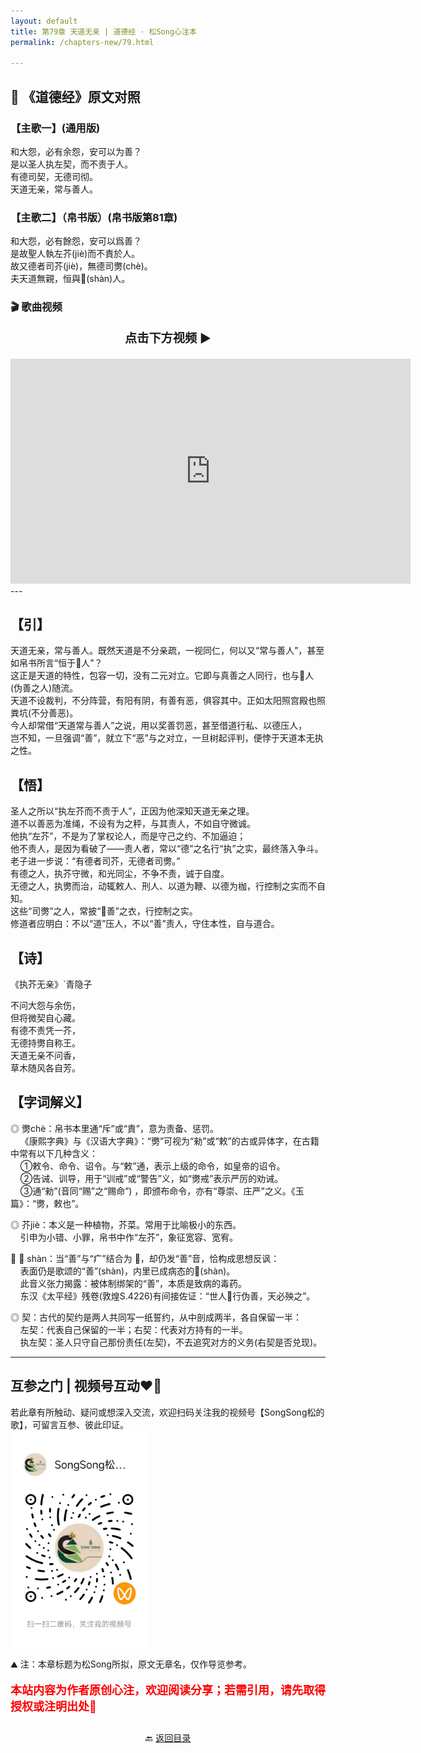 ```yaml
---
layout: default
title: 第79章 天道无亲 | 道德经 · 松Song心注本
permalink: /chapters-new/79.html

---
```


## 📜 《道德经》原文对照
### 【主歌一】(通用版) 
和大怨，必有余怨，安可以为善？<br>
是以圣人执左契，而不责于人。<br>
有德司契，无德司彻。<br>
天道无亲，常与善人。<br>

### 【主歌二】（帛书版）(帛书版第81章)
和大怨，必有餘怨，安可以爲善？<br>
是故聖人執左芥(jiè)而不責於人。<br>
故又德者司芥(jiè)，無德司勶(chè)。<br>
夫天道無親，恒與𤹍(shàn)人。<br>

### 🎬 歌曲视频
<p style="text-align:center; font-size:1.2rem; font-weight:bold;">
  点击下方视频 ▶️
</p>

<iframe
  src="https://streamable.com/e/wd5pnu"
  width="640"
  height="360"
  frameborder="0"
  allowfullscreen
  loading="lazy">
</iframe>
---

## 【引】
天道无亲，常与善人。既然天道是不分亲疏，一视同仁，何以又“常与善人”，甚至如帛书所言“恒于𤹍人”？<br>
这正是天道的特性，包容一切，没有二元对立。它即与真善之人同行，也与𤹍人(伪善之人)随流。<br>
天道不设裁判，不分阵营，有阳有阴，有善有恶，俱容其中。正如太阳照宫殿也照粪坑(不分善恶)。<br>
今人却常借“天道常与善人”之说，用以奖善罚恶，甚至借道行私、以德压人，<br>
岂不知，一旦强调“善”，就立下“恶”与之对立，一旦树起评判，便悖于天道本无执之性。<br>

## 【悟】
圣人之所以“执左芥而不责于人”，正因为他深知天道无亲之理。<br>
道不以善恶为准绳，不设有为之秤，与其责人，不如自守微诚。<br>
他执“左芥”，不是为了掌权论人，而是守己之约、不加逼迫；<br>
他不责人，是因为看破了——责人者，常以“德”之名行“执”之实，最终落入争斗。<br>
老子进一步说：“有德者司芥，无德者司勶。”<br>
有德之人，执芥守微，和光同尘，不争不责，诚于自度。<br>
无德之人，执勶而治，动辄敕人、刑人、以道为鞭、以德为枷，行控制之实而不自知。<br>
这些“司勶”之人，常披“𤹍善”之衣，行控制之实。<br>
修道者应明白：不以“道”压人，不以“善”责人，守住本性，自与道合。<br>

## 【诗】
《执芥无亲》`青隐子<br>

不问大怨与余伤，<br>
但将微契自心藏。<br>
有德不责凭一芥，<br>
无德持勶自称王。<br>
天道无亲不问香，<br>
草木随风各自芳。<br>

## 【字词解义】

◎ 	勶chè：帛书本里通“斥”或“責”，意为责备、惩罚。<br>
&nbsp;&nbsp;&nbsp;&nbsp;《康熙字典》与《汉语大字典》：“勶”可视为“勑”或“敕”的古或异体字，在古籍中常有以下几种含义：<br>
&nbsp;&nbsp;&nbsp;&nbsp;①敕令、命令、诏令。与“敕”通，表示上级的命令，如皇帝的诏令。<br>
&nbsp;&nbsp;&nbsp;&nbsp;②告诫、训导，用于“训戒”或“警告”义，如“勶戒”表示严厉的劝诫。<br>
&nbsp;&nbsp;&nbsp;&nbsp;③通“勑”(音同“赐”之“赐命”) ，即颁布命令，亦有“尊崇、庄严”之义。《玉篇》：“勶，敕也”。<br>


◎ 芥jiè：本义是一种植物，芥菜。常用于比喻极小的东西。<br>
&nbsp;&nbsp;&nbsp;&nbsp;引申为小错、小罪，帛书中作“左芥”，象征宽容、宽宥。<br>

◎ 𤹍 shàn：当“善”与“疒”结合为 𤹍，却仍发“善”音，恰构成思想反讽：<br>
&nbsp;&nbsp;&nbsp;&nbsp;表面仍是歌颂的“善”(shàn)，内里已成病态的𤹍(shàn)。<br>
&nbsp;&nbsp;&nbsp;&nbsp;此音义张力揭露：被体制绑架的“善”，本质是致病的毒药。<br>
&nbsp;&nbsp;&nbsp;&nbsp;东汉《太平经》残卷(敦煌S.4226)有间接佐证：“世人𤹍行伪善，天必殃之”。<br>

◎ 契：古代的契约是两人共同写一纸誓约，从中剖成两半，各自保留一半：<br>
&nbsp;&nbsp;&nbsp;&nbsp;左契：代表自己保留的一半；右契：代表对方持有的一半。<br>
&nbsp;&nbsp;&nbsp;&nbsp;执左契：圣人只守自己那份责任(左契)，不去追究对方的义务(右契是否兑现)。<br>

---
##  互参之门 | 视频号互动❤️🤝

若此章有所触动、疑问或想深入交流，欢迎扫码关注我的视频号【SongSong松的歌】，可留言互参、彼此印证。<br>
<img src="../img/qrcode_songsong.jpg" alt="扫码进入视频号" width="220">

⛰️ 注：本章标题为松Song所拟，原文无章名，仅作导览参考。<br>
<p style="color:red; font-size:18px; font-weight:bold;">
本站内容为作者原创心注，欢迎阅读分享；若需引用，请先取得授权或注明出处🙏
</p>

<p style="text-align:center; margin-top:2em;">
  🔙 <a href="{{ '/' | relative_url }}#catalog">返回目录</a>
</p>
